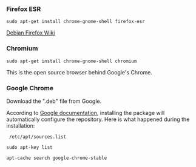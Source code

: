 ### Firefox ESR

`sudo apt-get install chrome-gnome-shell firefox-esr`

[Debian Firefox Wiki](https://wiki.debian.org/Firefox)

### Chromium

`sudo apt-get install chrome-gnome-shell chromium`

This is the open source browser behind Google's Chrome.

### Google Chrome

Download the ".deb" file from Google.

According to [Google documentation](https://www.google.com/linuxrepositories/), installing the package will automatically configure the repository. Here is what happened during the installation:

` /etc/apt/sources.list`

`sudo apt-key list`

`apt-cache search google-chrome-stable`
